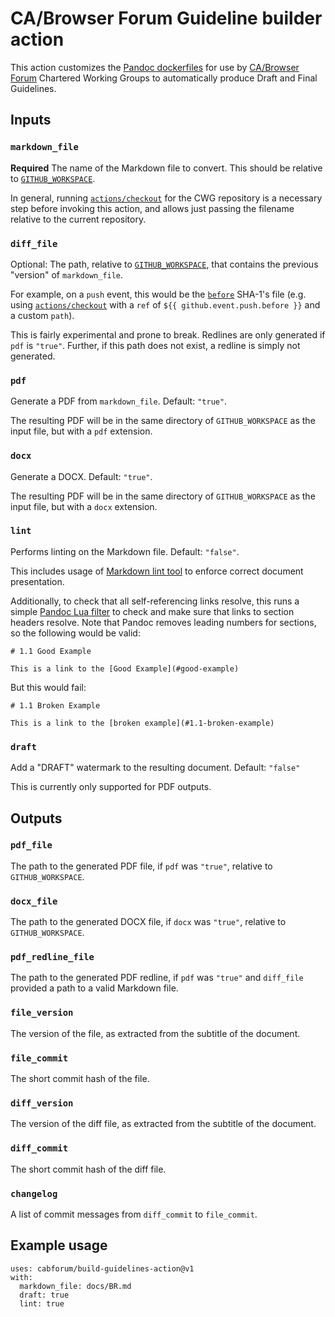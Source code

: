 # CA/Browser Forum Guideline builder action

This action customizes the [Pandoc dockerfiles](https://github.com/pandoc/dockerfiles)
for use by [CA/Browser Forum](https://www.cabforum.org) Chartered Working
Groups to automatically produce Draft and Final Guidelines.

## Inputs

### `markdown_file`

**Required** The name of the Markdown file to convert. This should be relative
to [`GITHUB_WORKSPACE`](https://docs.github.com/en/free-pro-team@latest/actions/reference/environment-variables).

In general, running [`actions/checkout`](https://github.com/actions/checkout)
for the CWG repository is a necessary step before invoking this action, and
allows just passing the filename relative to the current repository.

### `diff_file`

Optional: The path, relative to
[`GITHUB_WORKSPACE`](https://docs.github.com/en/free-pro-team@latest/actions/reference/environment-variables),
that contains the previous "version" of `markdown_file`.

For example, on a `push` event, this would be the
[`before`](https://docs.github.com/en/free-pro-team@latest/developers/webhooks-and-events/webhook-events-and-payloads#push)
SHA-1's file (e.g. using [`actions/checkout`](https://github.com/actions/checkout)
with a `ref` of `${{ github.event.push.before }}` and a custom `path`).

This is fairly experimental and prone to break. Redlines are only generated
if `pdf` is `"true"`. Further, if this path does not exist, a redline is
simply not generated.

### `pdf`

Generate a PDF from `markdown_file`. Default: `"true"`.

The resulting PDF will be in the same directory of `GITHUB_WORKSPACE` as the
input file, but with a `pdf` extension.

### `docx`

Generate a DOCX. Default: `"true"`.

The resulting PDF will be in the same directory of `GITHUB_WORKSPACE` as the
input file, but with a `docx` extension.

### `lint`

Performs linting on the Markdown file. Default: `"false"`.

This includes usage of [Markdown lint tool](https://github.com/markdownlint/markdownlint/) to enforce correct document presentation.

Additionally, to check that all self-referencing links resolve, this runs a simple [Pandoc Lua filter](https://pandoc.org/lua-filters.html) to
check and make sure that links to section headers resolve. Note that Pandoc
removes leading numbers for sections, so the following would be valid:

```
# 1.1 Good Example

This is a link to the [Good Example](#good-example)
```

But this would fail:
```
# 1.1 Broken Example

This is a link to the [broken example](#1.1-broken-example)
```

### `draft`

Add a "DRAFT" watermark to the resulting document. Default: `"false"`

This is currently only supported for PDF outputs.

## Outputs

### `pdf_file`

The path to the generated PDF file, if `pdf` was `"true"`, relative to
`GITHUB_WORKSPACE`.

### `docx_file`

The path to the generated DOCX file, if `docx` was `"true"`, relative to
`GITHUB_WORKSPACE`.

### `pdf_redline_file`

The path to the generated PDF redline, if `pdf` was `"true"` and `diff_file`
provided a path to a valid Markdown file.

### `file_version`

The version of the file, as extracted from the subtitle of the document.

### `file_commit`

The short commit hash of the file.

### `diff_version`

The version of the diff file, as extracted from the subtitle of the document.

### `diff_commit`

The short commit hash of the diff file.

### `changelog`

A list of commit messages from `diff_commit` to `file_commit`.

## Example usage

```
uses: cabforum/build-guidelines-action@v1
with:
  markdown_file: docs/BR.md
  draft: true
  lint: true
```
